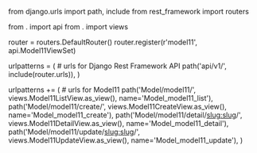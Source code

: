 from django.urls import path, include
from rest_framework import routers

from . import api
from . import views

router = routers.DefaultRouter()
router.register(r'model11', api.Model11ViewSet)


urlpatterns = (
    # urls for Django Rest Framework API
    path('api/v1/', include(router.urls)),
)

urlpatterns += (
    # urls for Model11
    path('Model/model11/', views.Model11ListView.as_view(), name='Model_model11_list'),
    path('Model/model11/create/', views.Model11CreateView.as_view(), name='Model_model11_create'),
    path('Model/model11/detail/<slug:slug>/', views.Model11DetailView.as_view(), name='Model_model11_detail'),
    path('Model/model11/update/<slug:slug>/', views.Model11UpdateView.as_view(), name='Model_model11_update'),
)
